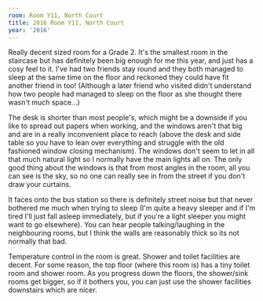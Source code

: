 ```yaml
---
room: Room Y11, North Court
title: 2016 Room Y11, North Court
year: '2016'
---
```


Really decent sized room for a Grade 2. It's the smallest room in the staircase but has definitely been big enough for me this year, and just has a cosy feel to it. I've had two friends stay round and they both managed to sleep at the same time on the floor and reckoned they could have fit another friend in too! (Although a later friend who visited didn't understand how two people had managed to sleep on the floor as she thought there wasn't much space...)

The desk is shorter than most people's, which might be a downside if you like to spread out papers when working, and the windows aren't that big and are in a really inconvenient place to reach (above the desk and side table so you have to lean over everything and struggle with the old fashioned window closing mechanism). The windows don't seem to let in all that much natural light so I normally have the main lights all on. The only good thing about the windows is that from most angles in the room, all you can see is the sky, so no one can really see in from the street if you don't draw your curtains.

It faces onto the bus station so there is definitely street noise but that never bothered me much when trying to sleep (I'm quite a heavy sleeper and if I'm tired I'll just fall asleep immediately, but if you're a light sleeper you might want to go elsewhere). You can hear people talking/laughing in the neighbouring rooms, but I think the walls are reasonably thick so its not normally that bad.

Temperature control in the room is great. Shower and toilet facilities are decent. For some reason, the top floor (where this room is) has a tiny toilet room and shower room. As you progress down the floors, the shower/sink rooms get bigger, so if it bothers you, you can just use the shower facilities downstairs which are nicer.